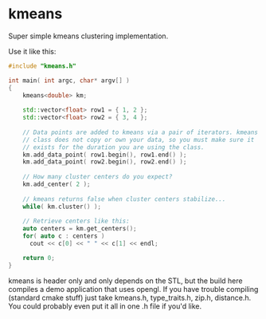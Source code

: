 # kmeans

Super simple kmeans clustering implementation.

Use it like this:

```c++
#include "kmeans.h"

int main( int argc, char* argv[] )
{
    kmeans<double> km;
    
    std::vector<float> row1 = { 1, 2 };
    std::vector<float> row2 = { 3, 4 };
    
    // Data points are added to kmeans via a pair of iterators. kmeans
    // class does not copy or own your data, so you must make sure it
    // exists for the duration you are using the class.
    km.add_data_point( row1.begin(), row1.end() );
    km.add_data_point( row2.begin(), row2.end() );
    
    // How many cluster centers do you expect?
    km.add_center( 2 );
    
    // kmeans returns false when cluster centers stabilize...
    while( km.cluster() );
    
    // Retrieve centers like this:
    auto centers = km.get_centers();
    for( auto c : centers )
      cout << c[0] << " " << c[1] << endl;

    return 0;
}
```

kmeans is header only and only depends on the STL, but the build here compiles a demo application that uses opengl. If you have trouble compiling (standard cmake stuff) just take kmeans.h, type_traits.h, zip.h, distance.h. You could probably even put it all in one .h file if you'd like.
